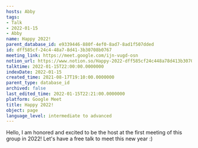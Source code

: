 ```yaml
---
hosts: Abby
tags:
- Talk
- 2022-01-15
- Abby
name: Happy 2022!
parent_database_id: e9339446-880f-4ef0-8ad7-8ad1f507dded
id: dff585cf-24c4-48a7-8d41-3b30708b0767
meeting_link: https://meet.google.com/ijn-vugd-osn
notion_url: https://www.notion.so/Happy-2022-dff585cf24c448a78d413b30708b0767
talktime: 2022-01-15T22:00:00.0000000
indexDate: 2022-01-15
created_time: 2021-08-17T19:10:00.0000000
parent_type: database_id
archived: false
last_edited_time: 2022-01-15T22:21:00.0000000
platform: Google Meet
title: Happy 2022!
object: page
language_level: intermediate to advanced
---
```


Hello, I am honored and excited to be the host at the first meeting of this group in 2022! Let's have a free talk to meet this new year :)





